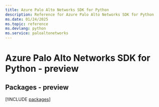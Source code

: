 ```yaml
---
title: Azure Palo Alto Networks SDK for Python
description: Reference for Azure Palo Alto Networks SDK for Python
ms.date: 01/24/2025
ms.topic: reference
ms.devlang: python
ms.service: paloaltonetworks
---
```

# Azure Palo Alto Networks SDK for Python - preview
## Packages - preview
[!INCLUDE [packages](palo-alto-networks-index.md)]